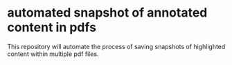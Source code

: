 # automated snapshot of annotated content in pdfs
 This repository will automate the process of saving snapshots of highlighted content within multiple pdf files.

